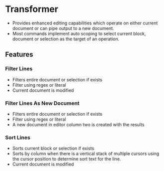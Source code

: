# Transformer

- Provides enhanced editing capabilities which operate on either current document or can pipe output to a new document.
- Most commands implement auto scoping to select current block, document or selection as the target of an operation.

## Features

### Filter Lines
- Filters entire document or selection if exists
- Filter using regex or literal
- Current document is modified
### Filter Lines As New Document
- Filters entire document or selection if exists
- Filter using regex or literal
- A new document in editor column two is created with the results
### Sort Lines
- Sorts current block or selection if exists
- Sorts by column when there is a vertical stack of multiple cursors using the cursor position to determine sort text for the line.
- Current document is modified